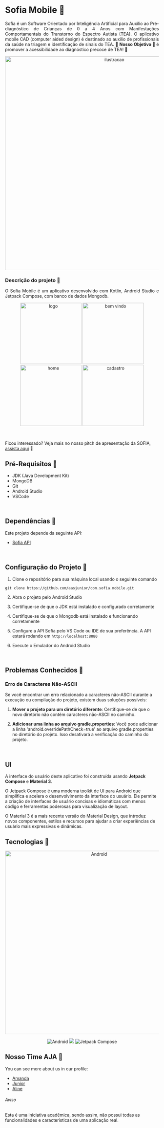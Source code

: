 # Sofia Mobile 💜

<p align="justify"> Sofia é um Software Orientado por Inteligência Artificial para Auxílio ao Pré-diagnóstico de Crianças de 0 a 4 Anos com Manifestações Comportamentais do Transtorno do Espectro Autista (TEA). O aplicativo mobile CAD (computer aided design) é destinado ao auxílio de profissionais da saúde na triagem e identificação de sinais do TEA. <strong> 💜 Nosso Objetivo 💜 </strong> é promover a acessibilidade ao diagnóstico precoce de TEA! 💜 </p>

<p align="center">
  <img src="https://github.com/aasjunior/com.sofia.mobile/assets/85968113/ce5ba98e-c63a-4fb7-a311-ced454084bc7" width="700" alt="ilustracao">
</p>

### Descrição do projeto 💜

<p align="justify">
O Sofia Mobile é um aplicativo desenvolvido com Kotlin, Android Studio e Jetpack Compose, com banco de dados Mongodb.
</p>

<p align="center">
  <img src="https://github.com/aasjunior/com.sofia.mobile/assets/85968113/35a123c0-4e46-4803-b91a-3e306a18d657" width="200" alt="logo">
  <img src="https://github.com/aasjunior/com.sofia.mobile/assets/85968113/1aa4def9-496e-4285-bccc-a16f2b3a5ae8" width="200" alt="bem vindo">
   
  <img src="https://github.com/aasjunior/com.sofia.mobile/assets/85968113/55f28fab-5d3f-4fb3-9921-4d94e592be53" width="200" alt="home">
  <img src="https://github.com/aasjunior/com.sofia.mobile/assets/85968113/662fb921-1500-419c-92ba-f3a8b3ef59e2" width="200" alt="cadastro">
</p>
<br>
 
Ficou interessado? Veja mais no nosso pitch de apresentação da SOFIA, [assista aqui](https://youtu.be/ArjSy3HSWuY) 💜

## Pré-Requisitos 💜

* JDK (Java Development Kit)
* MongoDB 
* Git
* Android Studio
* VSCode
<br>

## Dependências 💜

Este projeto depende da seguinte API:

* [Sofia API](https://github.com/aasjunior/com.sofia.restapi.git)
<br>

## Configuração do Projeto 💜

1. Clone o repositório para sua máquina local usando o seguinte comando
```
git clone https://github.com/aasjunior/com.sofia.mobile.git
```

2. Abra o projeto pelo Android Studio

3. Certifique-se de que o JDK está instalado e configurado corretamente

4. Certifique-se de que o Mongodb está instalado e funcionando corretamente

5. Configure a API Sofia pelo VS Code ou IDE de sua preferência. A API estará rodando em `http://localhost:8080`

6. Execute o Emulador do Android Studio
<br>

## Problemas Conhecidos 💜

### Erro de Caracteres Não-ASCII 

Se você encontrar um erro relacionado a caracteres não-ASCII durante a execução ou compilação do projeto, existem duas soluções possíveis:

1. **Mover o projeto para um diretório diferente**: Certifique-se de que o novo diretório não contém caracteres não-ASCII no caminho.

2. **Adicionar uma linha ao arquivo gradle.properties**: Você pode adicionar a linha 'android.overridePathCheck=true' ao arquivo gradle.properties no diretório do projeto. Isso desativará a verificação do caminho do projeto.
<br>

## UI
A interface do usuário deste aplicativo foi construída usando **Jetpack Compose** e **Material 3**.

O Jetpack Compose é uma moderna toolkit de UI para Android que simplifica e acelera o desenvolvimento da interface do usuário. Ele permite a criação de interfaces de usuário concisas e idiomáticas com menos código e ferramentas poderosas para visualização de layout.

<div>O Material 3 é a mais recente versão do Material Design, que introduz novos componentes, estilos e recursos para ajudar a criar experiências de usuário mais expressivas e dinâmicas.
<br> </div>

## Tecnologias 💜
<p align="center">
   <img src="https://github.com/aasjunior/com.sofia.mobile/assets/85968113/adc364c7-8401-4326-ad56-3807673b85f2" width="600px" alt="Android"/>
   <div align="center"><img src="https://img.shields.io/badge/Android-3DDC84?style=for-the-badge&logo=android&logoColor=white" alt="Android"/>
   <img src="https://img.shields.io/badge/kotlin-%237F52FF.svg?style=for-the-badge&logo=kotlin&logoColor=white"/>
   <img src="https://img.shields.io/badge/Jetpack%20Compose-FF4081?style=for-the-badge&logo=jetpack&logoColor=white" alt="Jetpack Compose"/></div>
</p>

## Nosso Time AJA 💜
You can see more about us in our profile:
* [Amanda](https://github.com/mandis-ncs)
* [Junior](https://github.com/aasjunior)
* [Aline](https://github.com/AlineLauriano)

###### Aviso
Esta é uma iniciativa acadêmica, sendo assim, não possui todas as funcionalidades e características de uma aplicação real.
